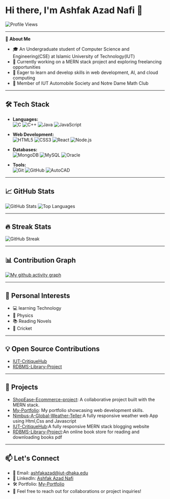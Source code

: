 # Hi there, I'm Ashfak Azad Nafi 👋

![Profile Views](https://komarev.com/ghpvc/?username=Nafi14078&color=brightgreen)

---


🌟 **About Me**
- 🎓 An Undergraduate student of Computer Science and Engineering(CSE) at Islamic University of Technology(IUT)
- 🔭 Currently working on a MERN stack project and exploring freelancing opportunities
- 🌱 Eager to learn and develop skills in web development, AI, and cloud computing
- 🌟 Member of IUT Automobile Society and Notre Dame Math Club

---

## 🛠 **Tech Stack**
- **Languages:**  
  ![C](https://img.shields.io/badge/-C-A8B9CC?logo=c&logoColor=white) 
  ![C++](https://img.shields.io/badge/-C++-00599C?logo=cplusplus&logoColor=white)
  ![Java](https://img.shields.io/badge/-Java-007396?logo=java&logoColor=white)
  ![JavaScript](https://img.shields.io/badge/-JavaScript-F7DF1E?logo=javascript&logoColor=black)

- **Web Development:**  
  ![HTML5](https://img.shields.io/badge/-HTML5-E34F26?logo=html5&logoColor=white) 
  ![CSS3](https://img.shields.io/badge/-CSS3-1572B6?logo=css3&logoColor=white)
  ![React](https://img.shields.io/badge/-React-61DAFB?logo=react&logoColor=black)
  ![Node.js](https://img.shields.io/badge/-Node.js-339933?logo=node.js&logoColor=white)

- **Databases:**  
  ![MongoDB](https://img.shields.io/badge/-MongoDB-47A248?logo=mongodb&logoColor=white)
  ![MySQL](https://img.shields.io/badge/-MySQL-4479A1?logo=mysql&logoColor=white)
  ![Oracle](https://img.shields.io/badge/-Oracle-F80000?logo=oracle&logoColor=white)

- **Tools:**  
  ![Git](https://img.shields.io/badge/-Git-F05032?logo=git&logoColor=white)
  ![GitHub](https://img.shields.io/badge/-GitHub-181717?logo=github&logoColor=white)
  ![AutoCAD](https://img.shields.io/badge/-AutoCAD-0076C0?logo=autodesk&logoColor=white)

---

## 📈 **GitHub Stats**
![GitHub Stats](https://github-readme-stats.vercel.app/api?username=Nafi14078&show_icons=true&theme=radical)
![Top Languages](https://github-readme-stats.vercel.app/api/top-langs/?username=Nafi14078&layout=compact&theme=radical)

---

## 🔥 **Streak Stats**
![GitHub Streak](https://github-readme-streak-stats.herokuapp.com/?user=Nafi14078&theme=radical)




---

## 📊 **Contribution Graph**
[![My github activity graph](https://github-readme-activity-graph.vercel.app/graph?username=Nafi14078&theme=dracula)](https://github.com/Nafi14078/github-readme-activity-graph)

---

## 🎨 **Personal Interests**
- 💻  learning Technology  
- 🔭 Physics  
- 📚 Reading Novels
- 🏏 Cricket 

---

## 💡 **Open Source Contributions**
- [IUT-CritiqueHub](https://github.com/phigratio/IUT-CritiqueHub)
- [RDBMS-Library-Project](https://github.com/Nafi14078/RDBMS-Library-Project)

---

## 🚀 **Projects**
- [ShopEase-Ecommerce-project](https://github.com/Nafi14078/ShopEase-Ecommerce-project): A collaborative project built with the MERN stack.
- [ My-Portfolio](https://nafi14078.github.io/My-Portfolio/): My portfolio showcasing web development skills.
- [Nimbus-A-Global-Weather-Teller](https://nafi14078.github.io/Nimbus-A-Global-Weather-Teller/):A fully responsive weather web App using Html,Css and Javascript
- [IUT-CritiqueHub](https://github.com/phigratio/IUT-CritiqueHub):A fully responsive MERN stack blogging website
- [RDBMS-Library-Project](https://github.com/Nafi14078/RDBMS-Library-Project):An online book store for reading and downloading books pdf


---

## 📫 **Let's Connect**
- 📧 Email: [ashfakazad@iut-dhaka.edu](mailto:ashfakazad@iut-dhaka.edu)
- 💼 LinkedIn: [Ashfak Azad Nafi](www.linkedin.com/in/ashfak-azad-nafi-911829281)
- 🛠️ Portfolio: [ My-Portfolio](https://nafi14078.github.io/My-Portfolio/)
- 💬 Feel free to reach out for collaborations or project inquiries!
